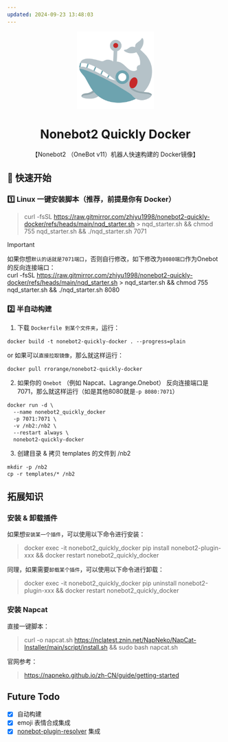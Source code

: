 ```yaml
---
updated: 2024-09-23 13:48:03
---
```


<div align="center">
  <a href="https://v2.nonebot.dev/store"><img src="./logo.png" width="180" height="180" alt="NoneBotPluginLogo"></a>
  <br>
  <h1>Nonebot2 Quickly Docker</h1>
  <p>【Nonebot2 （OneBot v11）机器人快速构建的 Docker镜像】</p>
</div>

## 🚀 快速开始

### 1️⃣ Linux 一键安装脚本（推荐，前提是你有 Docker）

> curl -fsSL https://raw.gitmirror.com/zhiyu1998/nonebot2-quickly-docker/refs/heads/main/nqd_starter.sh > nqd_starter.sh && chmod 755 nqd_starter.sh && ./nqd_starter.sh 7071

> [!IMPORTANT]
> 如果你想`默认的话就是7071端口`，否则自行修改，如下修改为`8080端口`作为Onebot的反向连接端口：  
> curl -fsSL https://raw.gitmirror.com/zhiyu1998/nonebot2-quickly-docker/refs/heads/main/nqd_starter.sh > nqd_starter.sh && chmod 755 nqd_starter.sh && ./nqd_starter.sh 8080


### 2️⃣ 半自动构建

1. 下载 `Dockerfile 到某个文件夹`，运行：
```shell
docker build -t nonebot2-quickly-docker . --progress=plain
```
or 如果可以`直接拉取镜像`，那么就这样运行：
```shell
docker pull rrorange/nonebot2-quickly-docker
```

2. 如果你的 `Onebot` （例如 Napcat、Lagrange.Onebot） 反向连接端口是7071，那么就这样运行（如是其他8080就是`-p 8080:7071`）

```shell
docker run -d \
  --name nonebot2_quickly_docker
  -p 7071:7071 \
  -v /nb2:/nb2 \
  --restart always \
  nonebot2-quickly-docker
```

3. 创建目录 & 拷贝 templates 的文件到 /nb2

```shell
mkdir -p /nb2  
cp -r templates/* /nb2  
```

## 拓展知识

### 安装 & 卸载插件

如果想`安装某一个插件`，可以使用以下命令进行安装：
> docker exec -it nonebot2_quickly_docker pip install nonebot2-plugin-xxx && docker restart nonebot2_quickly_docker

同理，如果需要`卸载某个插件`，可以使用以下命令进行卸载：
> docker exec -it nonebot2_quickly_docker pip uninstall nonebot2-plugin-xxx && docker restart nonebot2_quickly_docker

### 安装 Napcat

直接一键脚本：
> curl -o napcat.sh https://nclatest.znin.net/NapNeko/NapCat-Installer/main/script/install.sh && sudo bash napcat.sh

官网参考：
> https://napneko.github.io/zh-CN/guide/getting-started

## Future Todo

- [x] 自动构建
- [x] emoji 表情合成集成
- [x] [nonebot-plugin-resolver](https://github.com/zhiyu1998/nonebot-plugin-resolver) 集成